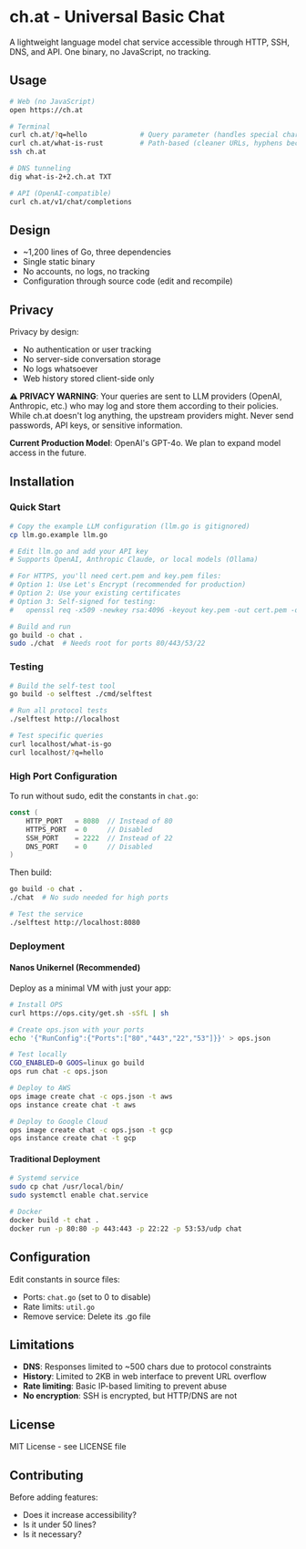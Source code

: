 # ch.at - Universal Basic Chat

A lightweight language model chat service accessible through HTTP, SSH, DNS, and API. One binary, no JavaScript, no tracking.

## Usage

```bash
# Web (no JavaScript)
open https://ch.at

# Terminal
curl ch.at/?q=hello             # Query parameter (handles special chars)
curl ch.at/what-is-rust         # Path-based (cleaner URLs, hyphens become spaces)
ssh ch.at

# DNS tunneling
dig what-is-2+2.ch.at TXT

# API (OpenAI-compatible)
curl ch.at/v1/chat/completions
```

## Design

- ~1,200 lines of Go, three dependencies
- Single static binary
- No accounts, no logs, no tracking
- Configuration through source code (edit and recompile)


## Privacy

Privacy by design:

- No authentication or user tracking
- No server-side conversation storage
- No logs whatsoever
- Web history stored client-side only

**⚠️ PRIVACY WARNING**: Your queries are sent to LLM providers (OpenAI, Anthropic, etc.) who may log and store them according to their policies. While ch.at doesn't log anything, the upstream providers might. Never send passwords, API keys, or sensitive information.

**Current Production Model**: OpenAI's GPT-4o. We plan to expand model access in the future.

## Installation

### Quick Start

```bash
# Copy the example LLM configuration (llm.go is gitignored)
cp llm.go.example llm.go

# Edit llm.go and add your API key
# Supports OpenAI, Anthropic Claude, or local models (Ollama)

# For HTTPS, you'll need cert.pem and key.pem files:
# Option 1: Use Let's Encrypt (recommended for production)
# Option 2: Use your existing certificates
# Option 3: Self-signed for testing:
#   openssl req -x509 -newkey rsa:4096 -keyout key.pem -out cert.pem -days 365 -nodes

# Build and run
go build -o chat .
sudo ./chat  # Needs root for ports 80/443/53/22
```

### Testing

```bash
# Build the self-test tool
go build -o selftest ./cmd/selftest

# Run all protocol tests
./selftest http://localhost

# Test specific queries
curl localhost/what-is-go
curl localhost/?q=hello
```

### High Port Configuration

To run without sudo, edit the constants in `chat.go`:

```go
const (
    HTTP_PORT   = 8080  // Instead of 80
    HTTPS_PORT  = 0     // Disabled
    SSH_PORT    = 2222  // Instead of 22
    DNS_PORT    = 0     // Disabled
)
```

Then build:
```bash
go build -o chat .
./chat  # No sudo needed for high ports

# Test the service
./selftest http://localhost:8080
```

### Deployment

#### Nanos Unikernel (Recommended)

Deploy as a minimal VM with just your app:

```bash
# Install OPS
curl https://ops.city/get.sh -sSfL | sh

# Create ops.json with your ports
echo '{"RunConfig":{"Ports":["80","443","22","53"]}}' > ops.json

# Test locally
CGO_ENABLED=0 GOOS=linux go build
ops run chat -c ops.json

# Deploy to AWS
ops image create chat -c ops.json -t aws
ops instance create chat -t aws

# Deploy to Google Cloud
ops image create chat -c ops.json -t gcp
ops instance create chat -t gcp
```

#### Traditional Deployment

```bash
# Systemd service
sudo cp chat /usr/local/bin/
sudo systemctl enable chat.service

# Docker
docker build -t chat .
docker run -p 80:80 -p 443:443 -p 22:22 -p 53:53/udp chat
```

## Configuration

Edit constants in source files:
- Ports: `chat.go` (set to 0 to disable)
- Rate limits: `util.go`
- Remove service: Delete its .go file

## Limitations

- **DNS**: Responses limited to ~500 chars due to protocol constraints
- **History**: Limited to 2KB in web interface to prevent URL overflow
- **Rate limiting**: Basic IP-based limiting to prevent abuse
- **No encryption**: SSH is encrypted, but HTTP/DNS are not

## License

MIT License - see LICENSE file

## Contributing

Before adding features:
- Does it increase accessibility?
- Is it under 50 lines?
- Is it necessary?

